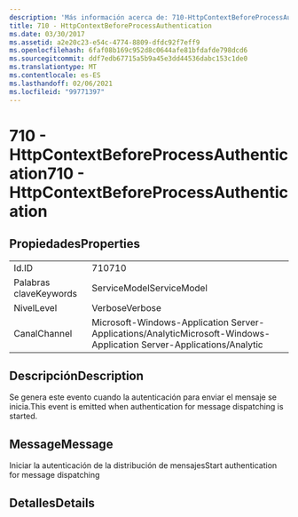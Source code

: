 ```yaml
---
description: 'Más información acerca de: 710-HttpContextBeforeProcessAuthentication'
title: 710 - HttpContextBeforeProcessAuthentication
ms.date: 03/30/2017
ms.assetid: a2e20c23-e54c-4774-8809-dfdc92f7eff9
ms.openlocfilehash: 6faf08b169c952d8c0644afe81bfdafde798dcd6
ms.sourcegitcommit: ddf7edb67715a5b9a45e3dd44536dabc153c1de0
ms.translationtype: MT
ms.contentlocale: es-ES
ms.lasthandoff: 02/06/2021
ms.locfileid: "99771397"
---
```

# <a name="710---httpcontextbeforeprocessauthentication"></a><span data-ttu-id="73beb-103">710 - HttpContextBeforeProcessAuthentication</span><span class="sxs-lookup"><span data-stu-id="73beb-103">710 - HttpContextBeforeProcessAuthentication</span></span>

## <a name="properties"></a><span data-ttu-id="73beb-104">Propiedades</span><span class="sxs-lookup"><span data-stu-id="73beb-104">Properties</span></span>  
  
|||  
|-|-|  
|<span data-ttu-id="73beb-105">Id.</span><span class="sxs-lookup"><span data-stu-id="73beb-105">ID</span></span>|<span data-ttu-id="73beb-106">710</span><span class="sxs-lookup"><span data-stu-id="73beb-106">710</span></span>|  
|<span data-ttu-id="73beb-107">Palabras clave</span><span class="sxs-lookup"><span data-stu-id="73beb-107">Keywords</span></span>|<span data-ttu-id="73beb-108">ServiceModel</span><span class="sxs-lookup"><span data-stu-id="73beb-108">ServiceModel</span></span>|  
|<span data-ttu-id="73beb-109">Nivel</span><span class="sxs-lookup"><span data-stu-id="73beb-109">Level</span></span>|<span data-ttu-id="73beb-110">Verbose</span><span class="sxs-lookup"><span data-stu-id="73beb-110">Verbose</span></span>|  
|<span data-ttu-id="73beb-111">Canal</span><span class="sxs-lookup"><span data-stu-id="73beb-111">Channel</span></span>|<span data-ttu-id="73beb-112">Microsoft-Windows-Application Server-Applications/Analytic</span><span class="sxs-lookup"><span data-stu-id="73beb-112">Microsoft-Windows-Application Server-Applications/Analytic</span></span>|  
  
## <a name="description"></a><span data-ttu-id="73beb-113">Descripción</span><span class="sxs-lookup"><span data-stu-id="73beb-113">Description</span></span>  

 <span data-ttu-id="73beb-114">Se genera este evento cuando la autenticación para enviar el mensaje se inicia.</span><span class="sxs-lookup"><span data-stu-id="73beb-114">This event is emitted when authentication for message dispatching is started.</span></span>  
  
## <a name="message"></a><span data-ttu-id="73beb-115">Message</span><span class="sxs-lookup"><span data-stu-id="73beb-115">Message</span></span>  

 <span data-ttu-id="73beb-116">Iniciar la autenticación de la distribución de mensajes</span><span class="sxs-lookup"><span data-stu-id="73beb-116">Start authentication for message dispatching</span></span>  
  
## <a name="details"></a><span data-ttu-id="73beb-117">Detalles</span><span class="sxs-lookup"><span data-stu-id="73beb-117">Details</span></span>
